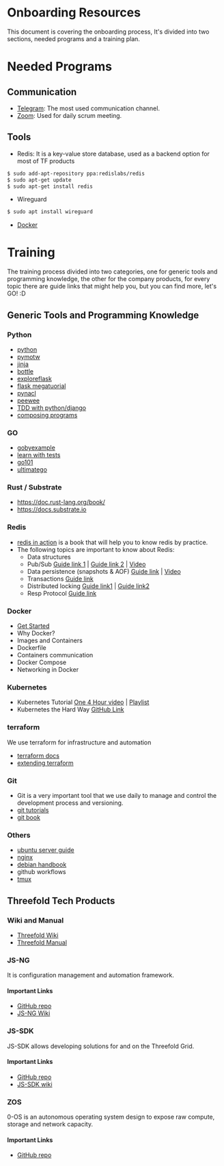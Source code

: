 # Onboarding Resources

This document is covering the onboarding process, It's divided into two sections, needed programs and a training plan.

# Needed Programs

## Communication

- [Telegram](https://desktop.telegram.org/): The most used communication channel.
- [Zoom](https://zoom.us/download?os=linux): Used for daily scrum meeting.

## Tools

- Redis: It is a key-value store database, used as a backend option for most of TF products
```bash
$ sudo add-apt-repository ppa:redislabs/redis
$ sudo apt-get update
$ sudo apt-get install redis
```

- Wireguard
```bash
$ sudo apt install wireguard
```
- [Docker](https://docs.docker.com/engine/install/ubuntu/)

# Training

The training process divided into two categories, one for generic tools and programming knowledge, the other for the company products, for every topic there are guide links that might help you, but you can find more, let's GO! :D

## Generic Tools and Programming Knowledge

### Python
- [python](https://docs.python.org/3/tutorial/index.html)
- [pymotw](https://pymotw.com/3/) 
- [jinja](https://jinja.palletsprojects.com/en/2.10.x/)
- [bottle](https://bottlepy.org/docs/dev/)
- [exploreflask](https://exploreflask.com/en/latest/)
- [flask megatuorial](https://blog.miguelgrinberg.com/post/the-flask-mega-tutorial-part-i-hello-world)
- [pynacl](https://pynacl.readthedocs.io/en/latest/)
- [peewee](http://docs.peewee-orm.com/en/latest/)
- [TDD with python/django](https://www.obeythetestinggoat.com)
- [composing programs](http://composingprograms.com/)

### GO
- [gobyexample](https://gobyexample.com)
- [learn with tests](https://quii.gitbook.io/learn-go-with-tests/)
- [go101](https://go101.org/article/101.html)
- [ultimatego](https://github.com/hoanhan101/ultimate-go)

### Rust / Substrate
- https://doc.rust-lang.org/book/
- https://docs.substrate.io

### Redis
- [redis in action](https://redislabs.com/redis-in-action/) is a book that will help you to know redis by practice.
- The following topics are important to know about Redis:
  - Data structures
  - Pub/Sub [Guide link 1](https://redis.io/topics/pubsub) | [Guide link 2](https://www.tutorialspoint.com/redis/redis_pub_sub.htm) | [Video](https://youtu.be/33N1mgiRYK0)
  - Data persistence (snapshots & AOF) [Guide link](https://redis.io/topics/persistence)  | [Video](https://youtu.be/Hbt56gFj998?t=2042)
  - Transactions [Guide link](https://www.tutorialspoint.com/redis/redis_transactions.htm)
  - Distributed locking [Guide link1](https://redis.io/topics/distlock) | [Guide link2](https://medium.com/@rohansaraf/distributed-locking-with-redis-ecb0773e7695)
  - Resp Protocol [Guide link](https://redis.io/topics/protocol)

### Docker
- [Get Started](https://docs.docker.com/get-started/)
- Why Docker?
- Images and Containers
- Dockerfile
- Containers communication
- Docker Compose
- Networking in Docker

### Kubernetes
- Kubernetes Tutorial [One 4 Hour video](https://youtu.be/X48VuDVv0do) | [Playlist](https://youtube.com/playlist?list=PLy7NrYWoggjziYQIDorlXjTvvwweTYoNC)
- Kubernetes the Hard Way [GitHub Link](https://github.com/kelseyhightower/kubernetes-the-hard-way)

### terraform
We use terraform for infrastructure and automation 
- [terraform docs](https://www.terraform.io)
- [extending terraform](https://www.terraform.io/docs/extend/index.html)

### Git
- Git is a very important tool that we use daily to manage and control the development process and versioning.
- [git tutorials](https://www.atlassian.com/git/tutorials)
- [git book](https://git-scm.com/book/)

### Others
- [ubuntu server guide](https://help.ubuntu.com/lts/serverguide/)
- [nginx](https://www.nginx.com/)
- [debian handbook](https://debian-handbook.info)
- github workflows
- [tmux](https://www.hamvocke.com/blog/a-quick-and-easy-guide-to-tmux/)



## Threefold Tech Products

### Wiki and Manual
- [Threefold Wiki](https://wiki.threefold.io)
- [Threefold Manual](https://manual.threefold.io)

### JS-NG
It is configuration management and automation framework.
#### Important Links
- [GitHub repo](https://github.com/threefoldtech/js-ng)
- [JS-NG Wiki](https://threefoldtech.github.io/js-ng/wiki/)

### JS-SDK
JS-SDK allows developing solutions for and on the Threefold Grid.
#### Important Links
- [GitHub repo](https://github.com/threefoldtech/js-sdk)
- [JS-SDK wiki](https://threefoldtech.github.io/js-sdk/wiki/)

### ZOS
0-OS is an autonomous operating system design to expose raw compute, storage and network capacity.
#### Important Links
- [GitHub repo](https://github.com/threefoldtech/zos)

